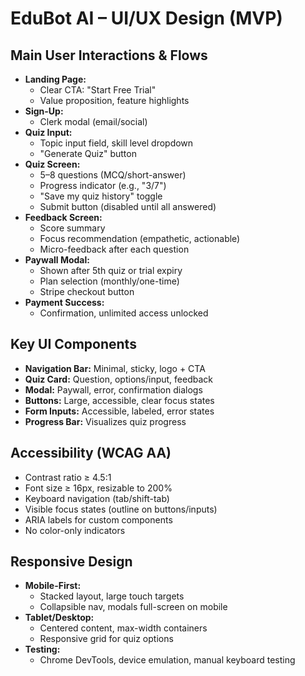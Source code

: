 # EduBot AI – UI/UX Design (MVP)

## Main User Interactions & Flows
- **Landing Page:**
  - Clear CTA: "Start Free Trial"
  - Value proposition, feature highlights
- **Sign-Up:**
  - Clerk modal (email/social)
- **Quiz Input:**
  - Topic input field, skill level dropdown
  - "Generate Quiz" button
- **Quiz Screen:**
  - 5–8 questions (MCQ/short-answer)
  - Progress indicator (e.g., "3/7")
  - "Save my quiz history" toggle
  - Submit button (disabled until all answered)
- **Feedback Screen:**
  - Score summary
  - Focus recommendation (empathetic, actionable)
  - Micro-feedback after each question
- **Paywall Modal:**
  - Shown after 5th quiz or trial expiry
  - Plan selection (monthly/one-time)
  - Stripe checkout button
- **Payment Success:**
  - Confirmation, unlimited access unlocked

## Key UI Components
- **Navigation Bar:** Minimal, sticky, logo + CTA
- **Quiz Card:** Question, options/input, feedback
- **Modal:** Paywall, error, confirmation dialogs
- **Buttons:** Large, accessible, clear focus states
- **Form Inputs:** Accessible, labeled, error states
- **Progress Bar:** Visualizes quiz progress

## Accessibility (WCAG AA)
- Contrast ratio ≥ 4.5:1
- Font size ≥ 16px, resizable to 200%
- Keyboard navigation (tab/shift-tab)
- Visible focus states (outline on buttons/inputs)
- ARIA labels for custom components
- No color-only indicators

## Responsive Design
- **Mobile-First:**
  - Stacked layout, large touch targets
  - Collapsible nav, modals full-screen on mobile
- **Tablet/Desktop:**
  - Centered content, max-width containers
  - Responsive grid for quiz options
- **Testing:**
  - Chrome DevTools, device emulation, manual keyboard testing 